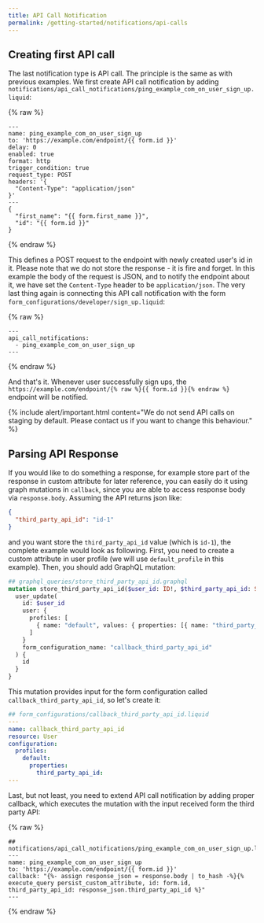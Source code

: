 ```yaml
---
title: API Call Notification
permalink: /getting-started/notifications/api-calls
---
```


## Creating first API call

The last notification type is API call. The principle is the same as with previous examples. We first create API call notification by adding `notifications/api_call_notifications/ping_example_com_on_user_sign_up.liquid`:

{% raw %}

```liquid
---
name: ping_example_com_on_user_sign_up
to: 'https://example.com/endpoint/{{ form.id }}'
delay: 0
enabled: true
format: http
trigger_condition: true
request_type: POST
headers: '{
  "Content-Type": "application/json"
}'
---
{
  "first_name": "{{ form.first_name }}",
  "id": "{{ form.id }}"
}
```

{% endraw %}

This defines a POST request to the endpoint with newly created user's id in it. Please note that we do not store the response - it is fire and forget. In this example the body of the request is JSON, and to notify the endpoint about it, we have set the `Content-Type` header to be `application/json`. The very last thing again is connecting this API call notification with the form `form_configurations/developer/sign_up.liquid`:

{% raw %}

```liquid
---
api_call_notifications:
  - ping_example_com_on_user_sign_up
---
```

{% endraw %}

And that's it. Whenever user successfully sign ups, the `https://example.com/endpoint/{% raw %}{{ form.id }}{% endraw %}` endpoint will be notified.

{% include alert/important.html content="We do not send API calls on staging by default. Please contact us if you want to change this behaviour." %}

## Parsing API Response

If you would like to do something a response, for example store part of the response in custom attribute for later reference, you can easily do it using graph mutations in `callback`, since you are able to access response body via `response.body`. Assuming the API returns json like:

```json
{
  "third_party_api_id": "id-1"
}
```

and you want store the `third_party_api_id` value (which is `id-1`), the complete example would look as following. First, you need to create a custom attribute in user profile (we will use `default_profile` in this example). Then, you should add GraphQL mutation:

```graphql
## graphql_queries/store_third_party_api_id.graphql
mutation store_third_party_api_id($user_id: ID!, $third_party_api_id: String!) {
  user_update(
    id: $user_id
    user: {
      profiles: [
        { name: "default", values: { properties: [{ name: "third_party_api_id", value: $third_party_api_id }] } }
      ]
    }
    form_configuration_name: "callback_third_party_api_id"
  ) {
    id
  }
}
```

This mutation provides input for the form configuration called `callback_third_party_api_id`, so let's create it:

```yaml
## form_configurations/callback_third_party_api_id.liquid
---
name: callback_third_party_api_id
resource: User
configuration:
  profiles:
    default:
      properties:
        third_party_api_id:
---
```

Last, but not least, you need to extend API call notification by adding proper callback, which executes the mutation with the input received form the third party API:

{% raw %}

```liquid
## notifications/api_call_notifications/ping_example_com_on_user_sign_up.liquid
---
name: ping_example_com_on_user_sign_up
to: 'https://example.com/endpoint/{{ form.id }}'
callback: "{%- assign response_json = response.body | to_hash -%}{% execute_query persist_custom_attribute, id: form.id, third_party_api_id: response_json.third_party_api_id %}"
---
```

{% endraw %}
